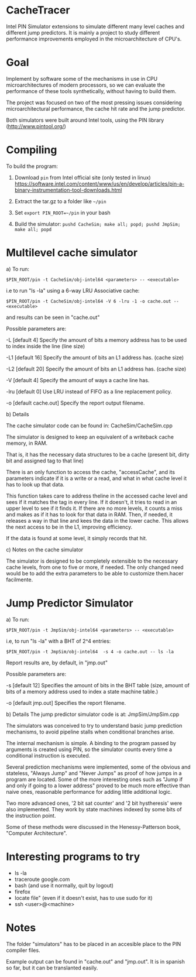 CacheTracer
===========

Intel PIN Simulator extensions to simulate different many level caches and different jump predictors. It is
mainly a project to study different performance improvements employed in the microarchitecture of CPU's.

Goal
======
Implement by software some of the mechanisms in use in CPU microarchitectures of modern processors,
so we can evaluate the performance of these tools synthetically, without having to build them.

The project was focused on two of the most pressing issues considering microarchitectural performance,
the cache hit rate and the jump predictor.

Both simulators were built around Intel tools, using the PIN library (http://www.pintool.org/)


Compiling
===========
To build the program:

1. Download `pin` from Intel official site (only tested in linux)
https://software.intel.com/content/www/us/en/develop/articles/pin-a-binary-instrumentation-tool-downloads.html

2. Extract the tar.gz to a folder like `~/pin`

3. Set `export PIN_ROOT=~/pin` in your bash

4. Build the simulator: `pushd CacheSim; make all; popd; pushd JmpSim; make all; popd`


Multilevel cache simulator
================

a) To run:

  `$PIN_ROOT/pin -t CacheSim/obj-intel64 <parameters> -- <executable>`

i.e to run "ls -la" using a 6-way LRU Associative cache:

  `$PIN_ROOT/pin -t CacheSim/obj-intel64 -V 6 -lru -1 -o cache.out -- <executable>`

and results can be seen in "cache.out"


Possible parameters are:

-L   [default 4]
	Specify the amount of bits a memory address has to be used to index inside the line
	(line size)

-L1  [default 16]
	Specify the amount of bits an L1 address has. (cache size)

-L2  [default 20]
	Specify the amount of bits an L1 address has. (cache size)

-V   [default 4]
	Specify the amount of ways a cache line has.

-lru [default 0]
	Use LRU instead of FIFO as a line replacement policy.

-o   [default cache.out]
	Specify the report output filename.


b) Details

The cache simulator code can be found in:
  CacheSim/CacheSim.cpp

The simulator is designed to keep an equivalent of a writeback cache memory, in RAM.

That is, it has the necessary data structures to be a cache (present bit, dirty bit and assigned tag to that line)

There is an only function to access the cache, "accessCache", and its parameters indicate if it is a write or a read,
and what in what cache level it has to look up that data.

This function takes care to address theline in the accessed cache level and sees if it matches the tag in every line.
If it doesn't, it tries to read in an upper level to see if it finds it. If there are no more levels, it counts a miss and
makes as if it has to look for that data in RAM. Then, if needed, it releases a way in that line and kees the data in the lower cache.
This allows the next access to be in the L1, improving efficiency.

If the data is found at some level, it simply records that hit.

c) Notes on the cache simulator

The simulator is designed to be completely extensible to the necessary cache levels, from one to five or more, if needed.
The only changed need would be to add the extra parameters to be able to customize them.hacer facilmente.


Jump Predictor Simulator
===================

a) To run:

  `$PIN_ROOT/pin -t JmpSim/obj-intel64 <parameters> -- <executable>`

i.e, to run "ls -la" with a BHT of 2^4 entries:

  `$PIN_ROOT/pin -t JmpSim/obj-intel64  -s 4 -o cache.out -- ls -la`

Report results are, by default, in "jmp.out"


Possible parameters are:

-s   [default 12]
	Specifies the amount of bits in the BHT table (size, amount of bits of a memory address
	used to index a state machine table.)

-o   [default jmp.out]
	Specifies the report filename.

b) Details
The jump predictor simulator code is at:
	JmpSim/JmpSim.cpp

The simulators was conceived to try to understand basic jump prediction mechanisms,
to avoid pipeline stalls when conditional branches arise.

The internal mechanism is simple. A binding to the program passed by arguments
is created using PIN, so the simulator counts every time a conditional instruction is executed.

Several prediction mechanisms were implemented, some of the obvious and stateless,
"Always Jump" and "Never Jumps" as proof of how jumps in a program are located.
Some of the more interesting ones such as "Jump if and only if going to a lower address" proved
to be much more effective than naive ones, reasonable performance for adding little additional logic.

Two more advanced ones, '2 bit sat counter' and '2 bit hystheresis' were also implemented. They
work by state machines indexed by some bits of the instruction point.

Some of these methods were discussed in the  Henessy-Patterson book, "Computer Architecture".


Interesting programs to try
================
* ls -la
* traceroute google.com
* bash (and use it normally, quit by logout)
* firefox
* locate file"  (even if it doesn't exist, has to use sudo for it)
* ssh \<user\>@\<machine\>

Notes
=====

The folder "simulators" has to be placed in an accesible place to the PIN compiler files.

Example output can be found in "cache.out" and "jmp.out". It is in spanish so far, but it can be translanted easily.
